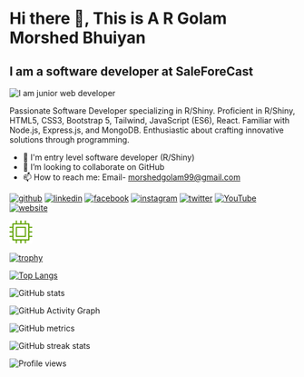 # Hi there 👋, This is A R Golam Morshed Bhuiyan
## I am a software developer at SaleForeCast 

![I am junior web developer ](https://i.ibb.co/hyk3047/1699821081168.jpg)

Passionate Software Developer specializing in R/Shiny. Proficient in R/Shiny, HTML5, CSS3, Bootstrap 5, Tailwind, JavaScript (ES6), React. Familiar with Node.js, Express.js, and MongoDB. Enthusiastic about crafting innovative solutions through programming.

- 🔭 I'm entry level software developer (R/Shiny)
- 👯 I’m looking to collaborate on GitHub  
- 📫 How to reach me: Email- morshedgolam99@gmail.com 


[<img src='https://cdn.jsdelivr.net/npm/simple-icons@3.0.1/icons/github.svg' alt='github' height='40'>](https://github.com/Irfananik)  [<img src='https://cdn.jsdelivr.net/npm/simple-icons@3.0.1/icons/linkedin.svg' alt='linkedin' height='40'>](https://www.linkedin.com/in/Irfananik/)  [<img src='https://cdn.jsdelivr.net/npm/simple-icons@3.0.1/icons/facebook.svg' alt='facebook' height='40'>](https://www.facebook.com/profile.php?id=100009358971675)  [<img src='https://cdn.jsdelivr.net/npm/simple-icons@3.0.1/icons/instagram.svg' alt='instagram' height='40'>](https://www.instagram.com/irfan_anik10/)  [<img src='https://cdn.jsdelivr.net/npm/simple-icons@3.0.1/icons/twitter.svg' alt='twitter' height='40'>](https://twitter.com/IrfanAnik3)  [<img src='https://cdn.jsdelivr.net/npm/simple-icons@3.0.1/icons/youtube.svg' alt='YouTube' height='40'>](https://www.youtube.com/channel/UCs0ixQQi_Fgd5eMlhPAAI7A)  [<img src='https://cdn.jsdelivr.net/npm/simple-icons@3.0.1/icons/icloud.svg' alt='website' height='40'>](https://irfananik.github.io/Bootstrap-project/)  

<a href='https://docs.github.com/en/developers'><img src='https://raw.githubusercontent.com/acervenky/animated-github-badges/master/assets/devbadge.gif' width='40' height='40'></a> 

[![trophy](https://github-profile-trophy.vercel.app/?username=Irfananik)](https://github.com/ryo-ma/github-profile-trophy)

[![Top Langs](https://github-readme-stats.vercel.app/api/top-langs/?username=Irfananik)](https://github.com/anuraghazra/github-readme-stats)

![GitHub stats](https://github-readme-stats.vercel.app/api?username=Irfananik&show_icons=true&count_private=true)  

![GitHub Activity Graph](https://activity-graph.herokuapp.com/graph?username=Irfananik)  

![GitHub metrics](https://metrics.lecoq.io/Irfananik)  

![GitHub streak stats](https://github-readme-streak-stats.herokuapp.com/?user=Irfananik)  

![Profile views](https://gpvc.arturio.dev/Irfananik)  
